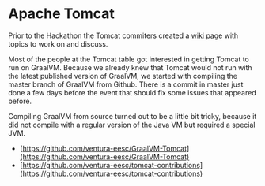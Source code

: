 # Apache Tomcat

Prior to the Hackathon the Tomcat commiters created a [wiki page](https://cwiki.apache.org/confluence/display/TOMCAT/EU+FOSSA+May+2019) with topics to work on and discuss.

Most of the people at the Tomcat table got interested in getting Tomcat to run on GraalVM. 
Because we already knew that Tomcat would not run with the latest published version of GraalVM, we started with compiling the master branch of GraalVM from Github. There is a commit in master just done a few days before the event that should fix some issues that appeared before.

Compiling GraalVM from source turned out to be a little bit tricky, because it did not compile with a regular version of the Java VM but required a special JVM.

* [https://github.com/ventura-eesc/GraalVM-Tomcat](https://github.com/ventura-eesc/GraalVM-Tomcat)
* [https://github.com/ventura-eesc/tomcat-contributions](https://github.com/ventura-eesc/tomcat-contributions)
